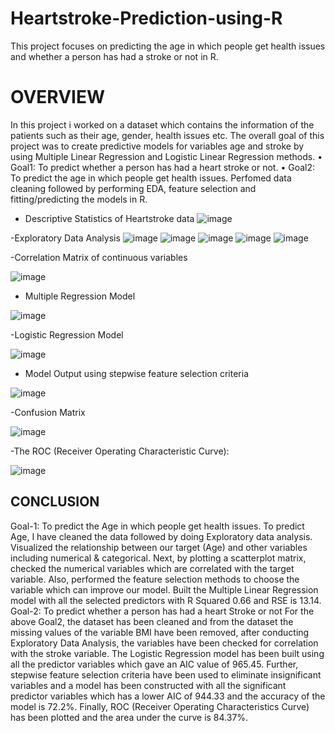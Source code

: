 # Heartstroke-Prediction-using-R
This project focuses on predicting the age in which people get health issues and whether a person has had a stroke or not in R.

<h1>OVERVIEW</h1>

In this project i worked on a dataset which contains the information of the patients such as their age, gender, health issues etc. The overall goal of this project was to create predictive models for variables age and stroke by using Multiple Linear Regression and Logistic Linear Regression methods. 
•	Goal1: To predict whether a person has had a heart stroke or not.
•	Goal2: To predict the age in which people get health issues.
Perfomed data cleaning followed by performing EDA, feature selection and fitting/predicting the models in R. 

- Descriptive Statistics of Heartstroke data
![image](https://github.com/priyankac15/Heartstroke-Prediction-using-R/blob/main/hs1_DescriptiveStatisticsofData.png)

-Exploratory Data Analysis 
![image](https://github.com/priyankac15/Heartstroke-Prediction-using-R/blob/main/hs2_EDA.png)
![image](https://github.com/priyankac15/Heartstroke-Prediction-using-R/blob/main/hs3_EDA.png)
![image](https://github.com/priyankac15/Heartstroke-Prediction-using-R/blob/main/hs4_EDA.png)
![image](https://github.com/priyankac15/Heartstroke-Prediction-using-R/blob/main/hs5_EDA.png)
![image](https://github.com/priyankac15/Heartstroke-Prediction-using-R/blob/main/hs6_EDA.png)

-Correlation Matrix of continuous variables

![image](https://github.com/priyankac15/Heartstroke-Prediction-using-R/blob/main/hs7_Correlation.png)

- Multiple Regression Model

![image](https://github.com/priyankac15/Heartstroke-Prediction-using-R/blob/main/Model1_ML.png)

-Logistic Regression Model

![image](https://github.com/priyankac15/Heartstroke-Prediction-using-R/blob/main/hs_model2.png)

- Model Output using stepwise feature selection criteria

![image](https://github.com/priyankac15/Heartstroke-Prediction-using-R/blob/main/hs_Model_Output.png)

-Confusion Matrix

![image](https://github.com/priyankac15/Heartstroke-Prediction-using-R/blob/main/hs_ConfusionMatrix.png)

-The ROC (Receiver Operating Characteristic Curve):

![image](https://github.com/priyankac15/Heartstroke-Prediction-using-R/blob/main/AUC_Curve.png)

<h2> CONCLUSION </h2>
Goal-1: To predict the Age in which people get health issues.
To predict Age, I have cleaned the data followed by doing Exploratory data analysis. Visualized the relationship between our target (Age) and other variables including numerical & categorical. Next, by plotting a scatterplot matrix, checked the numerical variables which are correlated with the target variable. Also, performed the feature selection methods to choose the variable which can improve our model. Built the Multiple Linear Regression model with all the selected predictors with R Squared 0.66 and RSE is 13.14.
Goal-2: To predict whether a person has had a heart Stroke or not
For the above Goal2, the dataset has been cleaned and from the dataset the missing values of the variable BMI have been removed, after conducting Exploratory Data Analysis, the variables have been checked for correlation with the stroke variable. The Logistic Regression model has been built using all the predictor variables which gave an AIC value of 965.45. Further, stepwise feature selection criteria have been used to eliminate insignificant variables and a model has been constructed with all the significant predictor variables which has a lower AIC of 944.33 and the accuracy of the model is 72.2%. Finally, ROC (Receiver Operating Characteristics Curve) has been plotted and the area under the curve is 84.37%.


